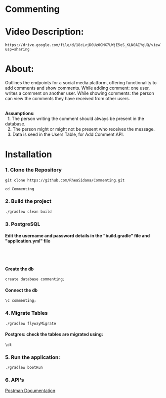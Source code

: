 # Commenting

<h1>Video Description: </h1>

```
https://drive.google.com/file/d/18cLvjD0Uz0CMX7LWjE5eS_KLN0AIYgUQ/view?usp=sharing
```

<h1>About: </h1>
<p>
Outlines the endpoints for a social media platform, 
offering functionality to add comments and show comments.
 While adding comment: one user, writes a comment on 
another user. While showing comments: the person can view the 
comments they have received from other users.

<br/><b> Assumptions: </b><br/> 
&nbsp; 1. The person writing the comment should always be 
present in the database. 
<br/>&nbsp; 2. The person might or might not be present 
who receives the message.
<br/>&nbsp; 3. Data is seed in the Users Table, for Add 
Comment API. 
</p>

<h1>Installation</h1>

<h3>1. Clone the Repository</h3>

```
git clone https://github.com/RheaSidana/Commenting.git
```

```
cd Commenting
```

<h3>2. Build the project</h3>

```
./gradlew clean build
```

<h3>3. PostgreSQL </h3>
<h4>Edit the username and password details in the "build.gradle" file and "application.yml" file</h4>
</br></br>
<h4>Create the db</h4>

```
create database commenting;
```

<h4>Connect the db</h4>

```
\c commenting;
```

<h3>4. Migrate Tables</h3>

```
./gradlew flywayMigrate
```

<h4>Postgres: check the tables are migrated using: </h4>

```
\dt
```

<h3>5. Run the application: </h3>

```
./gradlew bootRun
```

<h3>6. API's </h3>
<a href="https://documenter.getpostman.com/view/28378586/2s9YXk41xP">
Postman Documentation
</a>
